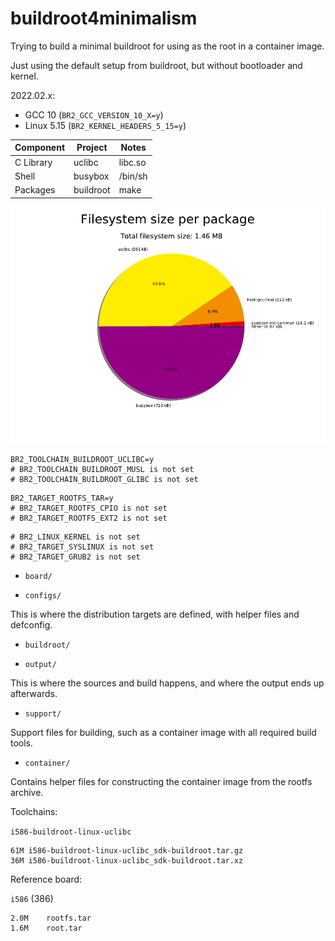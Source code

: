 buildroot4minimalism
====================

Trying to build a minimal buildroot for using as the root in a container image.

Just using the default setup from buildroot, but without bootloader and kernel.

2022.02.x:
- GCC 10 (`BR2_GCC_VERSION_10_X=y`)
- Linux 5.15 (`BR2_KERNEL_HEADERS_5_15=y`)

Component      | Project       | Notes
-------------- | ------------- | ------------
C Library      | uclibc        | libc.so
Shell          | busybox       | /bin/sh
Packages       | buildroot     | make

![graph size](graph-size.png)

```
BR2_TOOLCHAIN_BUILDROOT_UCLIBC=y
# BR2_TOOLCHAIN_BUILDROOT_MUSL is not set
# BR2_TOOLCHAIN_BUILDROOT_GLIBC is not set
```

```
BR2_TARGET_ROOTFS_TAR=y
# BR2_TARGET_ROOTFS_CPIO is not set
# BR2_TARGET_ROOTFS_EXT2 is not set
```

```
# BR2_LINUX_KERNEL is not set
# BR2_TARGET_SYSLINUX is not set
# BR2_TARGET_GRUB2 is not set
```

* `board/`

* `configs/`

This is where the distribution targets are defined, with helper files and defconfig.

* `buildroot/`

* `output/`

This is where the sources and build happens, and where the output ends up afterwards.

* `support/`

Support files for building, such as a container image with all required build tools.

* `container/`

Contains helper files for constructing the container image from the rootfs archive.

Toolchains:

`i586-buildroot-linux-uclibc`

```
61M	i586-buildroot-linux-uclibc_sdk-buildroot.tar.gz
36M	i586-buildroot-linux-uclibc_sdk-buildroot.tar.xz
```

Reference board:

`i586` (386)

```
2.0M	rootfs.tar
1.6M	root.tar
```
